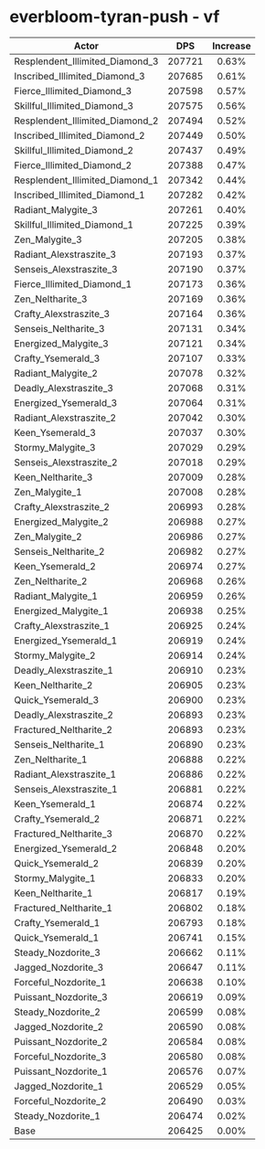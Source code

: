 # everbloom-tyran-push - vf
| Actor | DPS | Increase |
|---|:---:|:---:|
|Resplendent_Illimited_Diamond_3|207721|0.63%|
|Inscribed_Illimited_Diamond_3|207685|0.61%|
|Fierce_Illimited_Diamond_3|207598|0.57%|
|Skillful_Illimited_Diamond_3|207575|0.56%|
|Resplendent_Illimited_Diamond_2|207494|0.52%|
|Inscribed_Illimited_Diamond_2|207449|0.50%|
|Skillful_Illimited_Diamond_2|207437|0.49%|
|Fierce_Illimited_Diamond_2|207388|0.47%|
|Resplendent_Illimited_Diamond_1|207342|0.44%|
|Inscribed_Illimited_Diamond_1|207282|0.42%|
|Radiant_Malygite_3|207261|0.40%|
|Skillful_Illimited_Diamond_1|207225|0.39%|
|Zen_Malygite_3|207205|0.38%|
|Radiant_Alexstraszite_3|207193|0.37%|
|Senseis_Alexstraszite_3|207190|0.37%|
|Fierce_Illimited_Diamond_1|207173|0.36%|
|Zen_Neltharite_3|207169|0.36%|
|Crafty_Alexstraszite_3|207164|0.36%|
|Senseis_Neltharite_3|207131|0.34%|
|Energized_Malygite_3|207121|0.34%|
|Crafty_Ysemerald_3|207107|0.33%|
|Radiant_Malygite_2|207078|0.32%|
|Deadly_Alexstraszite_3|207068|0.31%|
|Energized_Ysemerald_3|207064|0.31%|
|Radiant_Alexstraszite_2|207042|0.30%|
|Keen_Ysemerald_3|207037|0.30%|
|Stormy_Malygite_3|207029|0.29%|
|Senseis_Alexstraszite_2|207018|0.29%|
|Keen_Neltharite_3|207009|0.28%|
|Zen_Malygite_1|207008|0.28%|
|Crafty_Alexstraszite_2|206993|0.28%|
|Energized_Malygite_2|206988|0.27%|
|Zen_Malygite_2|206986|0.27%|
|Senseis_Neltharite_2|206982|0.27%|
|Keen_Ysemerald_2|206974|0.27%|
|Zen_Neltharite_2|206968|0.26%|
|Radiant_Malygite_1|206959|0.26%|
|Energized_Malygite_1|206938|0.25%|
|Crafty_Alexstraszite_1|206925|0.24%|
|Energized_Ysemerald_1|206919|0.24%|
|Stormy_Malygite_2|206914|0.24%|
|Deadly_Alexstraszite_1|206910|0.23%|
|Keen_Neltharite_2|206905|0.23%|
|Quick_Ysemerald_3|206900|0.23%|
|Deadly_Alexstraszite_2|206893|0.23%|
|Fractured_Neltharite_2|206893|0.23%|
|Senseis_Neltharite_1|206890|0.23%|
|Zen_Neltharite_1|206888|0.22%|
|Radiant_Alexstraszite_1|206886|0.22%|
|Senseis_Alexstraszite_1|206881|0.22%|
|Keen_Ysemerald_1|206874|0.22%|
|Crafty_Ysemerald_2|206871|0.22%|
|Fractured_Neltharite_3|206870|0.22%|
|Energized_Ysemerald_2|206848|0.20%|
|Quick_Ysemerald_2|206839|0.20%|
|Stormy_Malygite_1|206833|0.20%|
|Keen_Neltharite_1|206817|0.19%|
|Fractured_Neltharite_1|206802|0.18%|
|Crafty_Ysemerald_1|206793|0.18%|
|Quick_Ysemerald_1|206741|0.15%|
|Steady_Nozdorite_3|206662|0.11%|
|Jagged_Nozdorite_3|206647|0.11%|
|Forceful_Nozdorite_1|206638|0.10%|
|Puissant_Nozdorite_3|206619|0.09%|
|Steady_Nozdorite_2|206599|0.08%|
|Jagged_Nozdorite_2|206590|0.08%|
|Puissant_Nozdorite_2|206584|0.08%|
|Forceful_Nozdorite_3|206580|0.08%|
|Puissant_Nozdorite_1|206576|0.07%|
|Jagged_Nozdorite_1|206529|0.05%|
|Forceful_Nozdorite_2|206490|0.03%|
|Steady_Nozdorite_1|206474|0.02%|
|Base|206425|0.00%|
